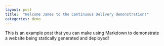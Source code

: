 ```yaml
---
layout: post
title:  "Welcome James to the Continuous Delivery demonstration!"
categories: demo
---
```


This is an example post that you can make using Markdown to demonstrate a website being statically generated and deployed!
